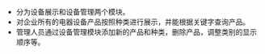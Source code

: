  - 分为设备展示和设备管理两个模块。
 - 对企业所有的电器设备产品按照种类进行展示，并能根据关键字查询产品。
 - 管理人员通过设备管理模块添加新的产品和种类，删除产品，调整类别的显示顺序等。



